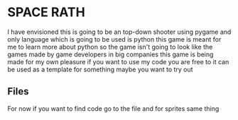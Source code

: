 # SPACE RATH
I have envisioned this is going to be an top-down shooter using pygame and only language which is going to be used is python this game is meant for me to learn more about python so the game isn't going to look like the games made by game developers in big companies this game is being made for my own pleasure if you want to use my code you are free to it can be used as a template for something maybe you want to try out


## Files
For now if you want to find code go to the file and for sprites same thing

